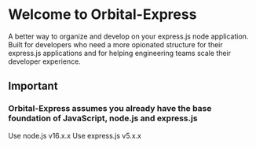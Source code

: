 # Welcome to Orbital-Express
A better way to organize and develop on your express.js node application. Built for developers who need a more opionated structure for their express.js applications and for helping engineering teams scale their developer experience.

## Important
### Orbital-Express assumes you already have the base foundation of JavaScript, node.js and express.js
Use node.js v16.x.x
Use express.js v5.x.x